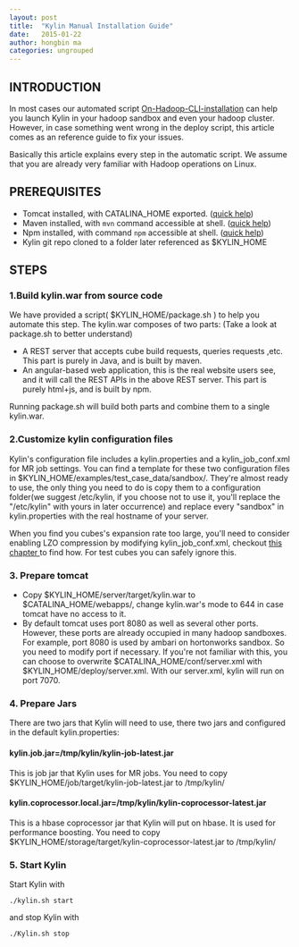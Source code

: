 ```yaml
---
layout: post
title:  "Kylin Manual Installation Guide"
date:   2015-01-22
author: hongbin ma
categories: ungrouped
---
```


## INTRODUCTION

In most cases our automated script [On-Hadoop-CLI-installation](https://github.com/KylinOLAP/Kylin/wiki/On-Hadoop-CLI-installation) can help you launch Kylin in your hadoop sandbox and even your hadoop cluster. However, in case something went wrong in the deploy script, this article comes as an reference guide to fix your issues.

Basically this article explains every step in the automatic script. We assume that you are already very familiar with Hadoop operations on Linux. 

## PREREQUISITES
* Tomcat installed, with CATALINA_HOME exported. ([quick help](https://github.com/KylinOLAP/Kylin/wiki/On-Hadoop-CLI-installation#install-tomcat))
* Maven installed, with `mvn` command accessible at shell. ([quick help](https://github.com/KylinOLAP/Kylin/wiki/On-Hadoop-CLI-installation#install-maven)) 
* Npm installed, with command `npm` accessible at shell. ([quick help](https://github.com/KylinOLAP/Kylin/wiki/On-Hadoop-CLI-installation#install-npm))
* Kylin git repo cloned to a folder later referenced as $KYLIN_HOME

## STEPS

### 1.Build kylin.war from source code

We have provided a script( $KYLIN_HOME/package.sh ) to help you automate this step. The kylin.war composes of two parts: (Take a look at package.sh to better understand)

* A REST server that accepts cube build requests, queries requests ,etc. This part is purely in Java, and is built by maven.
* An angular-based web application, this is the real website users see, and it will call the REST APIs in the above REST server. This part is purely html+js, and is built by npm.

Running package.sh will build both parts and combine them to a single kylin.war.

### 2.Customize kylin configuration files 

Kylin's configuration file includes a kylin.properties and a kylin_job_conf.xml for MR job settings. You can find a template for these two configuration files in $KYLIN_HOME/examples/test_case_data/sandbox/. They're almost ready to use, the only thing you need to do is copy them to a configuration folder(we suggest /etc/kylin, if you choose not to use it, you'll replace the "/etc/kylin" with yours in later occurrence) and replace every "sandbox" in kylin.properties with the real hostname of your server.

When you find you cubes's expansion rate too large, you'll need to consider enabling LZO compression by modifying kylin_job_conf.xml, checkout [this chapter ](https://github.com/KylinOLAP/Kylin/wiki/Advance-settings-of-Kylin-environment#enabling-lzo-compression) to find how. For test cubes you can safely ignore this.

### 3. Prepare tomcat
* Copy $KYLIN_HOME/server/target/kylin.war to $CATALINA_HOME/webapps/, change kylin.war's mode to 644 in case tomcat have no access to it.
* By default tomcat uses port 8080 as well as several other ports. However, these ports are already occupied in many hadoop sandboxes. For example, port 8080 is used by ambari on hortonworks sandbox. So you need to modify port if necessary. If you're not familiar with this, you can choose to overwrite $CATALINA_HOME/conf/server.xml with $KYLIN_HOME/deploy/server.xml. With our server.xml, kylin will run on port 7070.

### 4. Prepare Jars

There are two jars that Kylin will need to use, there two jars and configured in the default kylin.properties:

####  kylin.job.jar=/tmp/kylin/kylin-job-latest.jar

This is job jar that Kylin uses for MR jobs. You need to copy $KYLIN_HOME/job/target/kylin-job-latest.jar to /tmp/kylin/

#### kylin.coprocessor.local.jar=/tmp/kylin/kylin-coprocessor-latest.jar

This is a hbase coprocessor jar that Kylin will put on hbase. It is used for performance boosting. You need to copy $KYLIN_HOME/storage/target/kylin-coprocessor-latest.jar to /tmp/kylin/

### 5. Start Kylin

Start Kylin with

`./kylin.sh start`

and stop Kylin with

`./Kylin.sh stop`
